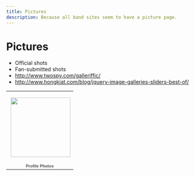 ```yaml
---
title: Pictures
description: Because all band sites seem to have a picture page.
---
```


# Pictures

- Official shots
- Fan-submitted shots
- http://www.twospy.com/galleriffic/
- http://www.hongkiat.com/blog/jquery-image-galleries-sliders-best-of/

<table style="width:194px;"><tr><td align="center" style="height:194px;background:url(https://www.gstatic.com/pwa/s/v/lighthousefe_20140824.00_p3/transparent_album_background.gif) no-repeat left"><a href="https://picasaweb.google.com/116689041681801091929/ProfilePhotos?authuser=0&feat=embedwebsite"><img src="https://lh4.googleusercontent.com/-ah8DMQfd4i8/ThOcxsWHfqE/AAAAAAAAAak/NYLdM9dPpSs/s160-c/ProfilePhotos.jpg" width="160" height="160" style="margin:1px 0 0 4px;"></a></td></tr><tr><td style="text-align:center;font-family:arial,sans-serif;font-size:11px"><a href="https://picasaweb.google.com/116689041681801091929/ProfilePhotos?authuser=0&feat=embedwebsite" style="color:#4D4D4D;font-weight:bold;text-decoration:none;">Profile Photos</a></td></tr></table>
